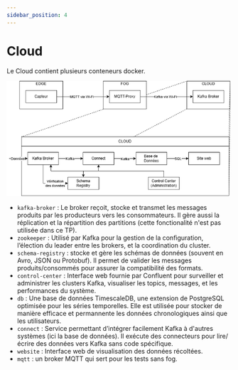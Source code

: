 ```yaml
---
sidebar_position: 4
---
```


# Cloud

Le Cloud contient plusieurs conteneurs docker.

![Schéma de l'architecture](../assets/edgefogcloud.drawio.png)

- `kafka-broker` : Le broker reçoit, stocke et transmet les messages produits par les producteurs vers les consommateurs. Il gère aussi la réplication et la répartition des partitions (cette fonctionalité n'est pas utilisée dans ce TP).
- `zookeeper` : Utilisé par Kafka pour la gestion de la configuration, l’élection du leader entre les brokers, et la coordination du cluster.
- `schema-registry` : stocke et gère les schémas de données (souvent en Avro, JSON ou Protobuf). Il permet de valider les messages produits/consommés pour assurer la compatibilité des formats.
- `control-center` : Interface web fournie par Confluent pour surveiller et administrer les clusters Kafka, visualiser les topics, messages, et les performances du système.
- `db` : Une base de données TimescaleDB, une extension de PostgreSQL optimisée pour les séries temporelles. Elle est utilisée pour stocker de manière efficace et permannente les données chronologiques ainsi que les utilisateurs.
- `connect` : Service permettant d’intégrer facilement Kafka à d'autres systèmes (ici la base de données). Il exécute des connecteurs pour lire/écrire des données vers Kafka sans code spécifique.
- `website` : Interface web de visualisation des données récoltées.
- `mqtt` : un broker MQTT qui sert pour les tests sans fog.
